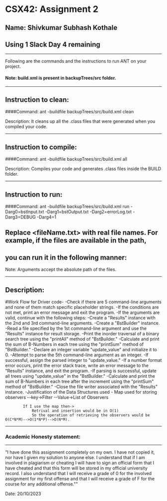 # CSX42: Assignment 2
## Name: Shivkumar Subhash Kothale

Using 1 Slack Day
4 remaining
-----------------------------------------------------------------------
-----------------------------------------------------------------------


Following are the commands and the instructions to run ANT on your project.
#### Note: build.xml is present in backupTrees/src folder.

-----------------------------------------------------------------------
## Instruction to clean:

####Command: ant -buildfile backupTrees/src/build.xml clean

Description: It cleans up all the .class files that were generated when you
compiled your code.

-----------------------------------------------------------------------
## Instruction to compile:

####Command: ant -buildfile backupTrees/src/build.xml all

Description: Compiles your code and generates .class files inside the BUILD folder.

-----------------------------------------------------------------------
## Instruction to run:

####Command:  ant -buildfile backupTrees/src/build.xml run -Darg0=bstInput.txt -Darg1=bstOutput.txt -Darg2=errorLog.txt -Darg3=DEBUG -Darg4=1

## Replace <fileName.txt> with real file names. For example, if the files are available in the path,
## you can run it in the following manner:

Note: Arguments accept the absolute path of the files.

-----------------------------------------------------------------------
## Description:

#Work Flow for Driver code-
-Check if there are 5 command-line arguments and none of them match specific placeholder strings.
-If the conditions are not met, print an error message and exit the program.
-If the arguments are valid, continue with the following steps:
-Create a "Results" instance with the 2nd and 3rd command-line arguments.
-Create a "BstBuilder" instance.
-Read a file specified by the 1st command-line argument and use the "Results" instance for result storage.
-Print the inorder traversal of a binary search tree using the "printAll" method of "BstBuilder."
-Calculate and print the sum of B-Numbers in each tree using the "printSum" method of "BstBuilder."
-Declare an integer variable "update_value" and initialize it to 0.
-Attempt to parse the 5th command-line argument as an integer.
-If successful, assign the parsed integer to "update_value."
-If a number format error occurs, print the error stack trace, write an error message to the "Results" instance, and exit the program.
-If parsing is successful, update all trees using "update_value" in the "BstBuilder."
-Calculate and print the sum of B-Numbers in each tree after the increment using the "printSum" method of "BstBuilder."
-Close the file writer associated with the "Results" instance.
   -Justification of the Data Structures used 
        - Map used for storing observers 
            --key->Filter
            --Value->List of Observers

            If I use the map then->
                Retrival and insertion would be in O(1)
                So the operation of retrieving the observers would be O(C*N*M)-->O(1*N*P)-->O(N*M).





-----------------------------------------------------------------------
### Academic Honesty statement:
-----------------------------------------------------------------------

"I have done this assignment completely on my own. I have not copied
it, nor have I given my solution to anyone else. I understand that if
I am involved in plagiarism or cheating I will have to sign an
official form that I have cheated and that this form will be stored in
my official university record. I also understand that I will receive a
grade of 0 for the involved assignment for my first offense and that I
will receive a grade of F for the course for any additional
offense.""

Date: 20/10/2023


